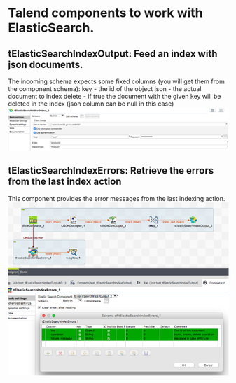 # Talend components to work with ElasticSearch.
## tElasticSearchIndexOutput: Feed an index with json documents.
The incoming schema expects some fixed columns (you will get them from the component schema):
key - the id of the object
json - the actual document to index
delete - if true the document with the given key will be deleted in the index (json column can be null in this case)
![Example Job](https://github.com/jlolling/talendcomp_tElasticSearch/blob/master/doc/tElasticSearchIndexOutput_demo_job_basic_settings.png)
## tElasticSearchIndexErrors: Retrieve the errors from the last index action
This component provides the error messages from the last indexing action.
![Example Job](https://github.com/jlolling/talendcomp_tElasticSearch/blob/master/doc/tElasticSearchIndexOutput_demo_job_design_with_error_return.png)


